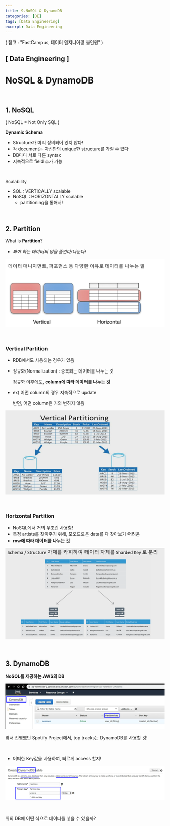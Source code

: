 ```yaml
---
title: 9.NoSQL & DynamoDB
categories: [DE]
tags: [Data Engineering]
excerpt: Data Engineering
---
```


( 참고 : "FastCampus, 데이터 엔지니어링 올인원" )

## [ Data Engineering ]

# NoSQL & DynamoDB

<br>

## 1. NoSQL

( NoSQL = Not Only SQL )

**Dynamic Schema**

- Structure가 미리 정의되어 있지 않다!
- 각 document는 자신만의 unique한 structure를 가질 수 있다
- DB마다 서로 다른 syntax
- 지속적으로 field 추가 가능

<br>

Scalability

- SQL : VERTICALLY scalable
- NoSQL : HORIZONTALLY scalable
  - partitioning을 통해서!

<br>

## 2. Partition

What is **Partition**?

- *봐야 하는 데이터의 양을 줄인다/나눈다!*

![figure2](/assets/img/DE/de14.png)

<br>

### Vertical Partition

- RDB에서도 사용되는 경우가 있음

- 정규화(Normalization) : 중복되는 데이터를 나누는 것

  정규화 이후에도, **column에 따라 데이터를 나누는 것** 

- ex) 어떤 column의 경우 지속적으로 update

  반면, 어떤 column은 거의 변하지 않음

![figure2](/assets/img/DE/de15.png)

<br>

### Horizontal Partition

- NoSQL에서 거의 무조건 사용함!
- 특정 artists를 찾아주기 위해, 모오드으은 data를 다 찾아보기 어려움
- **row에 따라 데이터를 나누는 것**

![figure2](/assets/img/DE/de16.png)

<br>

## 3. DynamoDB

**NoSQL를 제공하는 AWS의 DB**

![figure2](/assets/img/DE/de17.png)

앞서 진행했던 Spotify Project에서, top tracks는 DynamoDB를 사용할 것!

<br>

- 어떠한 Key값을 사용하여, 빠르게 access 할지!

![figure2](/assets/img/DE/de18.png)

<br>

위의 DB에 어떤 식으로 데이터를 넣을 수 있을까?